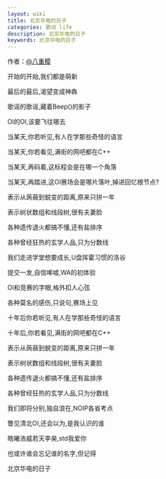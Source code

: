 ```yaml
---
layout: wiki
title: 北京华电的日子
categories: 歌词 life
description: 北京华电的日子
keywords: 北京华电的日子
---
```


作者：[@八重樱](https://www.luogu.org/space/show?uid=31890)

开始的开始,我们都是萌新

最后的最后,渴望变成神犇

歌谣的歌谣,藏着Beep()的影子

OI的OI,该要飞往哪去

当某天,你若听见,有人在学那些奇怪的语言

当某天,你若看见,满街的网吧都在C++

当某天,再码着,这标程会是在哪一个角落

当某天,再踏进,这OI赛场会是哪片落叶,掉进回忆根节点?

表示从蒟蒻到蜕变的距离,原来只拼一年

表示树状数组和线段树,很有夫妻脸

各种遗传退火都搞不懂,还有盐排序

各种曾经狂热的玄学人品,只为分数线

我们走进学堂想要成长,U盘挥霍习惯的洛谷

提交一发,自信唏嘘,WA的初体验

OI和竞赛的字眼,格外扣人心弦

各种莫名的感伤,只说句,赛场上见

十年后你若听见,有人在学那些奇怪的语言

十年后,你若看见,满街的网吧都在C++

表示从蒟蒻到蜕变的距离,原来只拼一年

表示树状数组和线段树,很有夫妻脸

各种遗传退火都搞不懂,还有盐排序

各种曾经狂热的玄学人品,只为分数线

我们即将分别,独自浪在,NOIP各省考点

瞥见清北OI,还会以为,是我认识的谁

皓曦浩威若天李昊,std我爱你

也或许谁会忘记谁的名字,但记得

北京华电的日子

